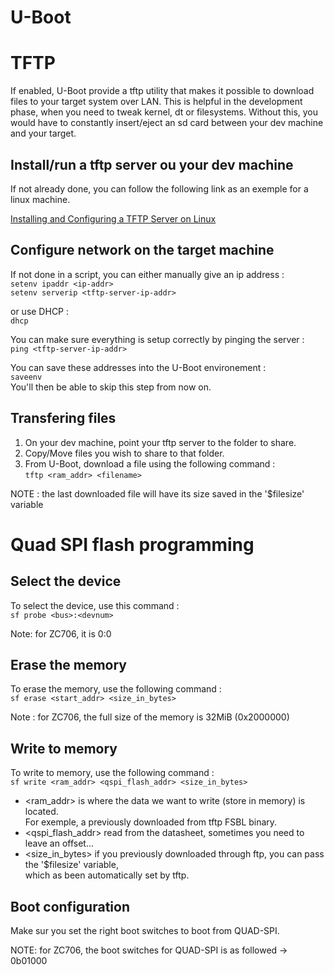 U-Boot
=========================

# TFTP

If enabled, U-Boot provide a tftp utility that makes it possible to download 
files to your target system over LAN. This is helpful in the development phase, 
when you need to tweak kernel, dt or filesystems. Without this, you would have
to constantly insert/eject an sd card between your dev machine and your target.

## Install/run a tftp server ou your dev machine

If not already done, you can follow the following  link as an exemple for a 
linux machine.

[Installing and Configuring a TFTP Server on Linux](https://www.baeldung.com/linux/tftp-server-install-configure-test)

## Configure network on the target machine

If not done in a script, you can either manually give an ip address :  
`setenv ipaddr <ip-addr>`  
`setenv serverip <tftp-server-ip-addr>`

or use DHCP :  
`dhcp`

You can make sure everything is setup correctly by pinging the server :  
`ping <tftp-server-ip-addr>`

You can save these addresses into the U-Boot environement :  
`saveenv`  
You'll then be able to skip this step from now on.

## Transfering files

1. On your dev machine, point your tftp server to the folder to share.  
2. Copy/Move files you wish to share to that folder.  
3. From U-Boot, download a file using the following command :  
`tftp <ram_addr> <filename>`

NOTE : the last downloaded file will have its size saved in the '$filesize' variable

# Quad SPI flash programming

## Select the device

To select the device, use this command :  
`sf probe <bus>:<devnum>`

Note: for ZC706, it is 0:0

## Erase the memory

To erase the memory, use the following command :  
`sf erase <start_addr> <size_in_bytes>`

Note : for ZC706, the full size of the memory is 32MiB (0x2000000)

## Write to memory

To write to memory, use the following command :  
`sf write <ram_addr> <qspi_flash_addr> <size_in_bytes>`

- <ram_addr> is where the data we want to write (store in memory) is located.  
    For exemple, a previously downloaded from tftp FSBL binary.  
- <qspi_flash_addr> read from the datasheet, sometimes you need to leave an offset...  
- <size_in_bytes> if you previously downloaded through ftp, you can pass the '$filesize' variable,  
    which as been automatically set by tftp.

## Boot configuration

Make sur you set the right boot switches to boot from QUAD-SPI.

NOTE: for ZC706, the boot switches for QUAD-SPI is as followed -> 0b01000